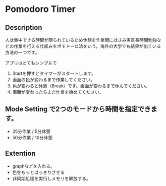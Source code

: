 # Pomodoro Timer

## Description
 人は集中できる時間が限られているため休憩を作業間にはさみ実質長時間勉強などの作業を行える仕組みをポモドーロ法をいう。海外の大学でも結果が出ている方法の一つです。
 
 アプリはとてもシンプルで 
 1. Startを押すとタイマーがスタートします。
 2. 画面の色が変わるまで作業してください。
 3. 色が変わると休憩（Break）です。画面が変わるまで休んでください。
 4. 画面が変わったらまた作業を始めてください。
 
 ## Mode Setting で2つのモードから時間を指定できます。
  - 25分作業 / 5分休憩
  - 50分作業 / 10分休憩
  
## Extention
 - graphなどを入れる。
 - 色をもっとはっきりさせる
 - 非同期処理を実行しメモリを解放する。
